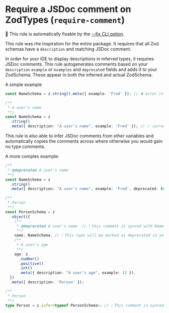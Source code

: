 # Require a JSDoc comment on ZodTypes (`require-comment`)

🔧 This rule is automatically fixable by the [--fix CLI option](https://eslint.org/docs/latest/user-guide/command-line-interface#--fix).

This rule was rhe inspiration for the entire package. It requires that all Zod schemas have a `description` and matching JSDoc comment.

In order for your IDE to display descriptions in inferred types, it requires JSDoc comments. This rule autogenerates comments based on your `description` `example` or `examples` and `deprecated` fields and adds it to your ZodSchema. These appear in both the inferred and actual ZodSchema.

A simple example

```ts
const NameSchema = z.string().meta({ example: 'Fred' }); // ❌ error (no description or comment)

/**
 * A user's name
 **/
const NameSchema = z
  .string()
  .meta({ description: "A user's name", example: 'Fred' }); // ✅ correct
```

This rule is also able to infer JSDoc comments from other variables and automatically copies the comments across where otherwise you would gain no type comments.

A more complex example:

```ts
/**
 * @deprecated A user's name
 **/
const NameSchema = z
  .string()
  .meta({ description: "A user's name", example: 'Fred', deprecated: true }); // ✅ correct

/**
 * Person
 **/
const PersonSchema = z
  .object({
    /**
     * @deprecated A user's name  // ℹ️ this comment is synced with NameSchema
     **/
    name: NameSchema, // ℹ️ This type will be marked as deprecated in your IDE
    /**
     * A user's age
     **/
    age: z
      .number()
      .positive()
      .int()
      .meta({ description: "A user's age", example: 12 }),
  })
  .meta({ description: 'Person' });

/**
 * Person
 **/
type Person = z.infer<typeof PersonSchema>; // ℹ️ This comment is synced with PersonSchema. This does not work for indexed access eg. z.infer<typeof PersonSchema>['name'].
```
